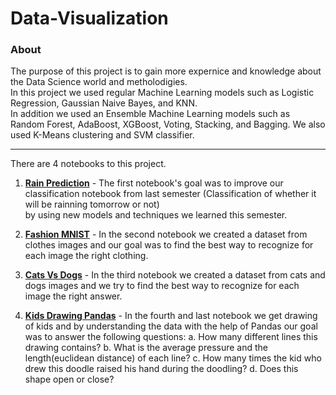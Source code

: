 # Data-Visualization

### About
The purpose of this project is to gain more expernice and knowledge about the Data Science world and metholodigies.  
In this project we used regular Machine Learning models such as Logistic Regression, Gaussian Naive Bayes, and KNN.  
In addition we used an Ensemble Machine Learning models such as Random Forest, AdaBoost, XGBoost, Voting, Stacking, and Bagging.
We also used K-Means clustering and SVM classifier.
____

There are 4 notebooks to this project.

1. **<a href="https://github.com/netanellevine/Data-Visualization/blob/main/Rain%20Prediction.ipynb" target="_blank">Rain Prediction</a>** - The first notebook's goal was to improve our classification notebook from last semester (Classification of whether it will be rainning tomorrow or not)  
by using new models and techniques we learned this semester.


2. **<a href="https://github.com/netanellevine/Data-Visualization/blob/main/Fashion_MNIST.ipynb" target="_blank">Fashion MNIST</a>** -  In the second notebook we created a dataset from clothes images and our goal was to find the best way to recognize for each image the right clothing.


3. **<a href="https://github.com/netanellevine/Data-Visualization/blob/main/Cats%20Vs%20Dogs%20-%20Classification-checkpoint.ipynb/" target="_blank">Cats Vs Dogs</a>** -  In the third notebook we created a dataset from cats and dogs images and we try to find the best way to recognize for each image the right answer.


4. **<a href="https://github.com/netanellevine/Data-Visualization/blob/main/kids_drawing_pandas.ipynb" target="_blank">Kids Drawing Pandas</a>** -  In the fourth and last notebook we get drawing of kids and by understanding the data with the help of Pandas our goal was to answer the following questions:
  a. How many different lines this drawing contains? 
  b. What is the average pressure and the length(euclidean distance) of each line?
  c. How many times the kid who drew this doodle raised his hand during the doodling?
  d. Does this shape open or close?
 






